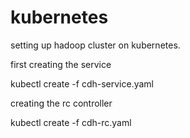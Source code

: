 # kubernetes
setting up hadoop cluster on kubernetes. 

first creating the service

kubectl create -f cdh-service.yaml 

creating the rc controller

kubectl create -f cdh-rc.yaml 
